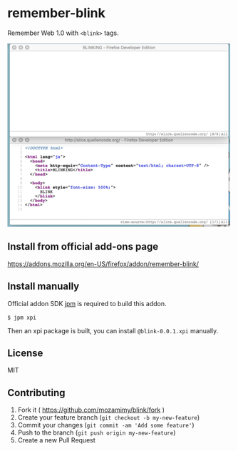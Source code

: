 # remember-blink

Remember Web 1.0 with `<blink>` tags.

<img src='https://raw.githubusercontent.com/mozamimy/ss/master/blink.gif' style='width: 500px;'>

## Install from official add-ons page

https://addons.mozilla.org/en-US/firefox/addon/remember-blink/

## Install manually

Official addon SDK [jpm](https://developer.mozilla.org/en-US/Add-ons/SDK/Tutorials/Getting_Started_(jpm)) is required to build this addon.

```shell
$ jpm xpi
```

Then an xpi package is built, you can install `@blink-0.0.1.xpi` manually.

## License

MIT

## Contributing

1. Fork it ( https://github.com/mozamimy/blink/fork )
2. Create your feature branch (`git checkout -b my-new-feature`)
3. Commit your changes (`git commit -am 'Add some feature'`)
4. Push to the branch (`git push origin my-new-feature`)
5. Create a new Pull Request

